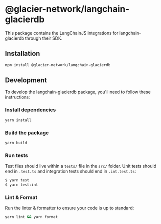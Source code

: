 # @glacier-network/langchain-glacierdb

This package contains the LangChainJS integrations for langchain-glacierdb through their SDK.

## Installation

```bash npm2yarn
npm install @glacier-network/langchain-glacierdb
```

## Development

To develop the langchain-glacierdb package, you'll need to follow these instructions:

### Install dependencies

```bash
yarn install
```

### Build the package

```bash
yarn build
```

### Run tests

Test files should live within a `tests/` file in the `src/` folder. Unit tests should end in `.test.ts` and integration tests should
end in `.int.test.ts`:

```bash
$ yarn test
$ yarn test:int
```

### Lint & Format

Run the linter & formatter to ensure your code is up to standard:

```bash
yarn lint && yarn format
```
